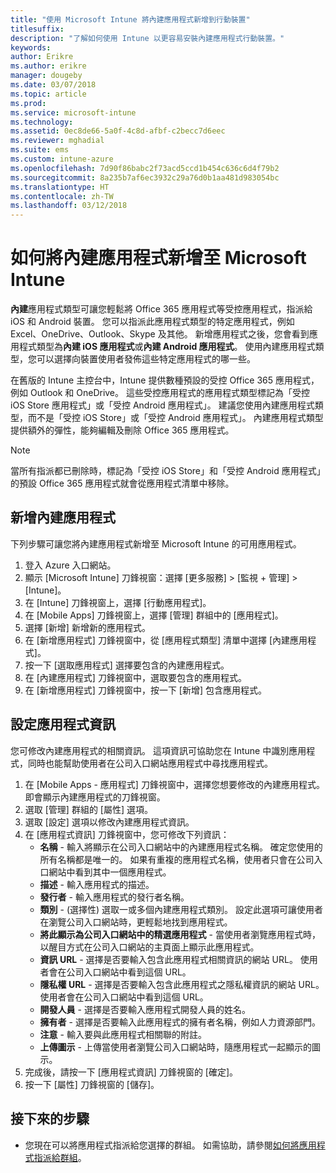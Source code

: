 ```yaml
---
title: "使用 Microsoft Intune 將內建應用程式新增到行動裝置"
titlesuffix: 
description: "了解如何使用 Intune 以更容易安裝內建應用程式行動裝置。"
keywords: 
author: Erikre
ms.author: erikre
manager: dougeby
ms.date: 03/07/2018
ms.topic: article
ms.prod: 
ms.service: microsoft-intune
ms.technology: 
ms.assetid: 0ec8de66-5a0f-4c8d-afbf-c2becc7d6eec
ms.reviewer: mghadial
ms.suite: ems
ms.custom: intune-azure
ms.openlocfilehash: 7d90f86babc2f73acd5ccd1b454c636c6d4f79b2
ms.sourcegitcommit: 8a235b7af6ec3932c29a76d0b1aa481d983054bc
ms.translationtype: HT
ms.contentlocale: zh-TW
ms.lasthandoff: 03/12/2018
---
```

# <a name="how-to-add-built-in-apps-to-microsoft-intune"></a>如何將內建應用程式新增至 Microsoft Intune

**內建**應用程式類型可讓您輕鬆將 Office 365 應用程式等受控應用程式，指派給 iOS 和 Android 裝置。 您可以指派此應用程式類型的特定應用程式，例如 Excel、OneDrive、Outlook、Skype 及其他。 新增應用程式之後，您會看到應用程式類型為**內建 iOS 應用程式**或**內建 Android 應用程式**。 使用內建應用程式類型，您可以選擇向裝置使用者發佈這些特定應用程式的哪一些。

 在舊版的 Intune 主控台中，Intune 提供數種預設的受控 Office 365 應用程式，例如 Outlook 和 OneDrive。 這些受控應用程式的應用程式類型標記為「受控 iOS Store 應用程式」或「受控 Android 應用程式」。 建議您使用內建應用程式類型，而不是「受控 iOS Store」或「受控 Android 應用程式」。 內建應用程式類型提供額外的彈性，能夠編輯及刪除 Office 365 應用程式。

>[!NOTE]
>當所有指派都已刪除時，標記為「受控 iOS Store」和「受控 Android 應用程式」的預設 Office 365 應用程式就會從應用程式清單中移除。

## <a name="add-built-in-app"></a>新增內建應用程式

下列步驟可讓您將內建應用程式新增至 Microsoft Intune 的可用應用程式。
1.  登入 Azure 入口網站。
2.  顯示 [Microsoft Intune] 刀鋒視窗：選擇 [更多服務] > [監視 + 管理] > [Intune]。
3.  在 [Intune] 刀鋒視窗上，選擇 [行動應用程式]。
4.  在 [Mobile Apps] 刀鋒視窗上，選擇 [管理] 群組中的 [應用程式]。
5.  選擇 [新增] 新增新的應用程式。
6.  在 [新增應用程式] 刀鋒視窗中，從 [應用程式類型] 清單中選擇 [內建應用程式]。
7.  按一下 [選取應用程式] 選擇要包含的內建應用程式。
8.  在 [內建應用程式] 刀鋒視窗中，選取要包含的應用程式。
9.  在 [新增應用程式] 刀鋒視窗中，按一下 [新增] 包含應用程式。


## <a name="configure-app-information"></a>設定應用程式資訊

您可修改內建應用程式的相關資訊。 這項資訊可協助您在 Intune 中識別應用程式，同時也能幫助使用者在公司入口網站應用程式中尋找應用程式。
1.  在 [Mobile Apps - 應用程式] 刀鋒視窗中，選擇您想要修改的內建應用程式。 即會顯示內建應用程式的刀鋒視窗。
2.  選取 [管理] 群組的 [屬性] 選項。
3.  選取 [設定] 選項以修改內建應用程式資訊。
4.  在 [應用程式資訊] 刀鋒視窗中，您可修改下列資訊：
    -   **名稱** - 輸入將顯示在公司入口網站中的內建應用程式名稱。 確定您使用的所有名稱都是唯一的。 如果有重複的應用程式名稱，使用者只會在公司入口網站中看到其中一個應用程式。
    -   **描述** - 輸入應用程式的描述。 
    -   **發行者** - 輸入應用程式的發行者名稱。
    -   **類別** - (選擇性) 選取一或多個內建應用程式類別。 設定此選項可讓使用者在瀏覽公司入口網站時，更輕鬆地找到應用程式。
    -   **將此顯示為公司入口網站中的精選應用程式** - 當使用者瀏覽應用程式時，以醒目方式在公司入口網站的主頁面上顯示此應用程式。
    -   **資訊 URL** - 選擇是否要輸入包含此應用程式相關資訊的網站 URL。 使用者會在公司入口網站中看到這個 URL。
    -   **隱私權 URL** - 選擇是否要輸入包含此應用程式之隱私權資訊的網站 URL。 使用者會在公司入口網站中看到這個 URL。
    -   **開發人員** - 選擇是否要輸入應用程式開發人員的姓名。
    -   **擁有者** - 選擇是否要輸入此應用程式的擁有者名稱，例如人力資源部門。
    -   **注意** - 輸入要與此應用程式相關聯的附註。
    -   **上傳圖示** - 上傳當使用者瀏覽公司入口網站時，隨應用程式一起顯示的圖示。
3.  完成後，請按一下 [應用程式資訊] 刀鋒視窗的 [確定]。
4.  按一下 [屬性] 刀鋒視窗的 [儲存]。

## <a name="next-steps"></a>接下來的步驟

- 您現在可以將應用程式指派給您選擇的群組。 如需協助，請參閱[如何將應用程式指派給群組](apps-deploy.md)。
